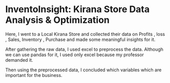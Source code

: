 # InventoInsight: Kirana Store Data Analysis & Optimization

Here, I went to a Local Kirana Store and collected their data on Profits , loss , Sales, Inventory , Purchase and made some meaningful insights for it.

After gathering the raw data, I used excel to preprocess the data. Although we can use pandas for it, I used only excel because my professor demanded it.

Then using the preprocessed data, I concluded which variables which are important for the business. 

